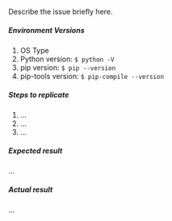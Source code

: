 Describe the issue briefly here.

##### Environment Versions

1. OS Type
1. Python version: `$ python -V`
1. pip version:  `$ pip --version`
1. pip-tools version: `$ pip-compile --version`

##### Steps to replicate

1. ...
2. ...
3. ...

##### Expected result

...

##### Actual result

...

